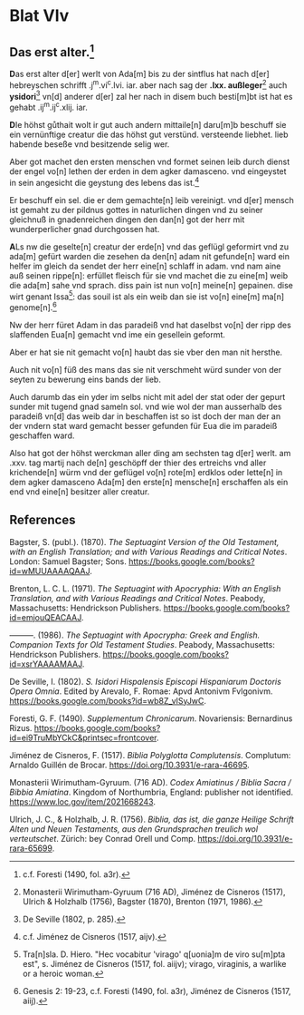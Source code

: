 # Blat VIv

## Das erst alter.[^1]

**D**as erst alter d[er] werlt von Ada[m] bis zu der sintflus hat nach d[er] hebreyschen schrifft .j<sup>m</sup>.vi<sup>c</sup>.lvi. iar. aber nach sag der **.lxx. außleger**[^2] auch **ysidori**[^3] vn[d] anderer d[er] zal her nach in disem buch besti[m]bt ist hat es gehabt .ij<sup>m</sup>.ij<sup>c</sup>.xlij. iar.

**D**Ie höhst gůthait wolt ir gut auch andern mittaile[n] daru[m]b beschuff sie ein vernünftige creatur die das höhst gut verstünd. versteende liebhet. lieb habende beseße vnd besitzende selig wer. 

Aber got machet den ersten menschen vnd formet seinen leib durch dienst der engel vo[n] lethen der erden in dem agker damasceno. vnd eingeystet in sein angesicht die geystung des lebens das ist.[^4]

Er beschuff ein sel. die er dem gemachte[n] leib vereinigt. vnd d[er] mensch ist gemaht zu der pildnus gottes in naturlichen dingen vnd zu seiner gleichnuß in gnadenreichen dingen den dan[n] got der herr mit wunderperlicher gnad durchgossen hat.

**A**Ls nw die geselte[n] creatur der erde[n] vnd das geflügl geformirt vnd zu ada[m] gefürt warden die zesehen da den[n] adam nit gefunde[n] ward ein helfer im gleich da sendet der herr eine[n] schlaff in adam. vnd nam aine auß seinen rippe[n]: erfüllet fleisch für sie vnd machet die zu eine[m] weib die ada[m] sahe vnd sprach. diss pain ist nun vo[n] meine[n] gepainen. dise wirt genant Issa[^5]: das souil ist als ein weib dan sie ist vo[n] eine[m] ma[n] genome[n].[^6]

Nw der herr füret Adam in das paradeiß vnd hat daselbst vo[n] der ripp des slaffenden Eua[n] gemacht vnd ime ein gesellein geformt. 

Aber er hat sie nit gemacht vo[n] haubt das sie vber den man nit hersthe.

Auch nit vo[n] füß des mans das sie nit verschmeht würd sunder von der seyten zu bewerung eins bands der lieb. 

Auch darumb das ein yder im selbs nicht mit adel der stat oder der gepurt sunder mit tugend gnad sameln sol. vnd wie wol der man ausserhalb des paradeiß vn[d] das weib dar in beschaffen ist so ist doch der man der an der vndern stat ward gemacht besser gefunden für Eua die im paradeiß geschaffen ward. 

Also hat got der höhst werckman aller ding am sechsten tag d[er] werlt. am .xxv. tag martij nach de[n] geschöpff der thier des ertreichs vnd aller krichende[n] würm vnd der geflügel vo[n] rote[m] erdklos oder lette[n] in dem agker damasceno Ada[m] den erste[n] mensche[n] erschaffen als ein end vnd eine[n] besitzer aller creatur.

[^1]: c.f. Foresti (1490, fol. a3r).  
[^2]: Monasterii Wirimutham-Gyruum (716 AD), Jiménez de Cisneros (1517), Ulrich & Holzhalb (1756), Bagster (1870), Brenton (1971, 1986).  
[^3]: De Seville (1802, p. 285).  
[^4]: c.f. Jiménez de Cisneros (1517, aijv).  
[^5]: Tra[n]sla. D. Hiero. "Hec vocabitur 'virago' q[uonia]m de viro su[m]pta est", s. Jiménez de Cisneros (1517, fol. aiijv); virago, viraginis, a warlike or a heroic woman.  
[^6]: Genesis 2: 19-23, c.f. Foresti (1490, fol. a3r), Jiménez de Cisneros (1517, aiij).  


## References

Bagster, S. (publ.). (1870). *The Septuagint Version of the Old Testament, with an English Translation; and with Various Readings and Critical Notes*. London: Samuel Bagster; Sons.
https://books.google.com/books?id=wMUUAAAAQAAJ.

Brenton, L. C. L. (1971). *The Septuagint with Apocryphia: With an English Translation, and with Various Readings and Critical Notes*. Peabody, Massachusetts: Hendrickson Publishers. https://books.google.com/books?id=emjouQEACAAJ.

———. (1986). *The Septuagint with Apocrypha: Greek and English. Companion Texts for Old Testament Studies*. Peabody, Massachusetts: Hendrickson Publishers. https://books.google.com/books?id=xsrYAAAAMAAJ.

De Seville, I. (1802). *S. Isidori Hispalensis Episcopi Hispaniarum Doctoris Opera Omnia*. Edited by Arevalo, F. Romae: Apvd Antonivm Fvlgonivm. https://books.google.com/books?id=wb8Z_vlSyJwC.

Foresti, G. F. (1490). *Supplementum Chronicarum*. Novariensis: Bernardinus Rizus. https://books.google.com/books?id=ei9TruMbYCkC&printsec=frontcover.

Jiménez de Cisneros, F. (1517). *Biblia Polyglotta Complutensis*. Complutum: Arnaldo Guillén de Brocar. https://doi.org/10.3931/e-rara-46695.

Monasterii Wirimutham-Gyruum. (716 AD). *Codex Amiatinus / Biblia Sacra / Bibbia Amiatina*. Kingdom of Northumbria, England: publisher not identified. https://www.loc.gov/item/2021668243.

Ulrich, J. C., & Holzhalb, J. R. (1756). *Biblia, das ist, die ganze Heilige Schrift Alten und Neuen Testaments, aus den Grundsprachen treulich wol verteutschet*. Zürich: bey Conrad Orell und Comp. https://doi.org/10.3931/e-rara-65699.
